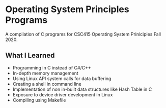 # Operating System Principles Programs
A compilation of C programs for CSC415 Operating System Priniciples Fall 2020.

## What I Learned
- Programming in C instead of C#/C++
- In-depth memory management
- Using Linux API system calls for data buffering
- Creating a shell in command line
- Implementation of non in-built data structures like Hash Table in C
- Exposure to device driver development in Linux
- Compiling using Makefile
